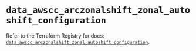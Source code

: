 # `data_awscc_arczonalshift_zonal_autoshift_configuration`

Refer to the Terraform Registry for docs: [`data_awscc_arczonalshift_zonal_autoshift_configuration`](https://registry.terraform.io/providers/hashicorp/awscc/0.70.0/docs/data-sources/arczonalshift_zonal_autoshift_configuration).
